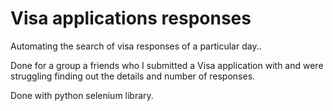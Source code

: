 # Visa applications responses

Automating the search of visa responses of a particular day..

Done for a group a friends who I submitted a Visa application with and were struggling finding out the details and number of responses.

Done with python selenium library.
